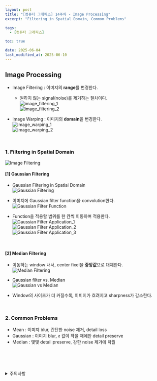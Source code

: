 ```yaml
---
layout: post
title: "[컴퓨터 그래픽스] 14주차 - Image Processing"
excerpt: "Filtering in Spatial Domain, Common Problems"

tags:
  - [컴퓨터 그래픽스]

toc: true

date: 2025-06-04
last_modified_at: 2025-06-10
---
```

## Image Processing
- Image Filtering : 이미지의 **range**를 변경한다.  
  - 원하지 않는 signal(noise)를 제거하는 절차이다.  
![image_filtering_1][def]  
![image_filtering_2][def2]  

- Image Warping : 이미지의 **domain**을 변경한다.  
![image_warping_1][def3]  
![image_warping_2][def4]  

<br>

### 1. Filtering in Spatial Domain  
![Image Filtering][def5]  

#### [1] Gaussian Filtering
- Gaussian Filtering in Spatial Domain  
![Gaussian Filtering][def6]  

- 이미지에 Gaussian filter function을 convolution한다.  
![Gaussian Filter Function][def7]  

- Function을 적용할 범위를 한 칸씩 이동하며 적용한다.  
![Gaussian Filter Application_1][def8]  
![Gaussian Filter Application_2][def9]  
![Gaussian Filter Application_3][def10]  

<br>

#### [2] Median Filtering
- 이동하는 window 내서, center fixel을 **중앙값**으로 대체한다.  
![Median Filtering][def11]  

- Gaussian filter vs. Median  
![Gaussian vs Median][def12]  

- Window의 사이즈가 더 커질수록, 이미지가 흐려지고 sharpness가 감소한다.  

<br>

### 2. Common Problems
- Mean : 이미지 blur, 간단한 noise 제거, detail loss
- Gaussian : 이미지 blur, `σ` 값이 작을 때에만 detail preserve
- Median : 몇몇 detail preserve, 강한 noise 제거에 탁월

<br>
<br>
<br>
<br>
<details>
<summary>주의사항</summary>
<div markdown="1">

이 포스팅은 강원대학교 김종민 교수님의 컴퓨터 그래픽스 수업을 들으며 내용을 정리 한 것입니다.  
수업 내용에 대한 저작권은 교수님께 있으니,  
다른 곳으로의 무분별한 내용 복사를 자제해 주세요.

</div>
</details> 

[def]: https://i.imgur.com/k1Gqvzp.png
[def2]: https://i.imgur.com/WK5w7vB.png
[def3]: https://i.imgur.com/dOdAJDm.png
[def4]: https://i.imgur.com/Ymd7z32.png
[def5]: https://i.imgur.com/AkRhovt.png
[def6]: https://i.imgur.com/EttqEjm.png
[def7]: https://i.imgur.com/gpBci2y.png
[def8]: https://i.imgur.com/zPBORnU.png
[def9]: https://i.imgur.com/cGw7nNE.png
[def10]: https://i.imgur.com/Y9hrriv.png
[def11]: https://i.imgur.com/KEK6BbZ.png
[def12]: https://i.imgur.com/eMBZuN8.png